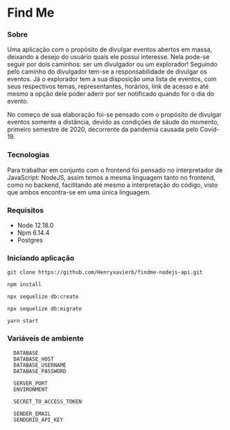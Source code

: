# Find Me

### Sobre

Uma aplicação com o propósito de divulgar eventos abertos em massa, deixando a desejo do usuário quais ele possui interesse. Nela pode-se seguir por dois caminhos: ser um divulgador ou um explorador! Seguindo pelo caminho do divulgador tem-se a responsabilidade de divulgar os eventos. Já o explorador tem a sua disposição uma lista de eventos, com seus respectivos temas, representantes, horários, link de acesso e até mesmo a opção dele poder aderir por ser notificado quando for o dia do evento.

No começo de sua elaboração foi-se pensado com o propósito de divulgar eventos somente a distância, devido as condições de sáude do momento, primeiro semestre de 2020, decorrente da pandemia causada pelo Covid-19.

### Tecnologias

Para trabalhar em conjunto com o frontend foi pensado no interpretador de JavaScript: NodeJS, assim temos a mesma linguagem tanto no frontend, como no backend, facilitando até mesmo a interpretação do código, visto que ambos encontra-se em uma única linguagem.

### Requisitos

- Node 12.18.0
- Npm 6.14.4
- Postgres

### Iniciando aplicação

```
git clone https://github.com/Henryxavierb/findme-nodejs-api.git

npm install

npx sequelize db:create

npx sequelize db:migrate

yarn start
```

### Variáveis de ambiente
```
  DATABASE
  DATABASE_HOST
  DATABASE_USERNAME
  DATABASE_PASSWORD

  SERVER_PORT
  ENVIRONMENT

  SECRET_TO_ACCESS_TOKEN

  SENDER_EMAIL
  SENDGRID_API_KEY
```
